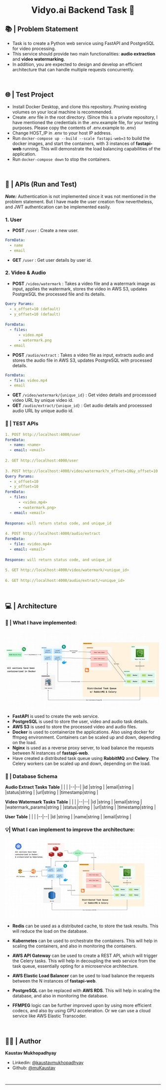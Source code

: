 <h1 align="center">Vidyo.ai Backend Task 🧭</h1>

## 📚 | Problem Statement

- Task is to create a Python web service using FastAPI and PostgreSQL for video processing.
- This service should provide two main functionalities: **audio extraction** and **video watermarking**.
- In addition, you are expected to design and develop an efficient architecture that can handle multiple requests concurrently.

<br/>

## 🌐 | Test Project

- Install Docker Desktop, and clone this repository. Pruning existing volumes on your local machine is recommended.
- Create .env file in the root directory. (Since this is a private repository, I have mentioned the credentials in the .env.example file, for your testing purposes. Please copy the contents of .env.example to .env)
- Change HOST_IP in .env to your host IP address.
- Run `docker-compose up --build --scale fastapi-web=3` to build the docker images, and start the containers, with 3 instances of **fastapi-web** running. This will demonstrate the load balancing capabilities of the application.
- Run `docker-compose down` to stop the containers.

<br/>

## 🚀 | APIs (Run and Test)

_**Note:**_ Authentication is not implemented since it was not mentioned in the problem statement. But I have made the user creation flow nevertheless, and JWT authentication can be implemented easily.

### 1. User

- **POST** `/user` : Create a new user.

```yml
FormData:
  - name
  - email
```

- **GET** `/user` : Get user details by user id.

### 2. Video & Audio

- **POST** `/video/watermark` : Takes a video file and a watermark image as input, applies the watermark, stores the video in AWS S3, updates PostgreSQL the processed file and its details.

```yml
Query Params:
  - x_offset=10 (default)
  - y_offset=10 (default)

FormData:
  - files:
      - video.mp4
      - watermark.png
  - email
```

- **POST** `/audio/extract` : Takes a video file as input, extracts audio and stores the audio file in AWS S3, updates PostgreSQL with processed details.

```yml
FormData:
  - file: video.mp4
  - email
```

- **GET** `/video/watermark/{unique_id}` : Get video details and processsed video URL by unique video id.
- **GET** `/audio/extract/{unique_id}` : Get audio details and processsed audio URL by unique audio id.

### 🧪 | TEST APIs

```yml
1. POST http://localhost:4000/user
FormData:
  - name: <name>
  - email: <email>

2. GET http://localhost:4000/user

3. POST http://localhost:4000/video/watermark?x_offset=10&y_offset=10
Query Params:
  - x_offset=10
  - y_offset=10
FormData:
  - files:
      - <video.mp4>
      - <watermark.png>
  - email: <email>

Response: will return status code, and unique_id

4. POST http://localhost:4000/audio/extract
FormData:
  - file: <video.mp4>
  - email: <email>

Response: will return status code, and unique_id

5. GET http://localhost:4000/video/watermark/<unique_id>

6. GET http://localhost:4000/audio/extract/<unique_id>
```

  <br/>

## 💻 | Architecture

### 🎯 | What I have implemented:

<p align = center>
    <img alt="Project Logo" src="https://raw.githubusercontent.com/muKaustav/vidyoai_ffmpeg/main/assets/implemented_arch.jpeg?token=GHSAT0AAAAAACGUZWEROTQOX6IPJUWPZDWKZKPZJNQ" target="_blank" />
</p>

- **FastAPI** is used to create the web service.
- **PostgreSQL** is used to store the user, video and audio task details.
- **AWS S3** is used to store the processed video and audio files.
- **Docker** is used to containerize the applications. Also using docker for ffmpeg environment. Containers can be scaled up and down, depending on the load.
- **Nginx** is used as a reverse proxy server, to load balance the requests between N instances of **fastapi-web**.
- Have created a distributed task queue using **RabbitMQ** and **Celery**. The Celery workers can be scaled up and down, depending on the load.

### 📖 | Database Schema

**Audio Extract Tasks Table**
| | |
|--|--|
|id |string |
|email|string |
|status|string |
|url|string |
|timestamp|string |

**Video Watermark Tasks Table**
| | |
|--|--|
|id |string |
|email|string |
|watermark_params|string |
|status|string |
|url|string |
|timestamp|string |

**User Table**
| | |
|--|--|
|id |string |
|name|string |
|email|string |

### 💡| What I can implement to improve the architecture:

<p align = center>
    <img alt="Project Logo" src="https://raw.githubusercontent.com/muKaustav/vidyoai_ffmpeg/main/assets/efficient_arch.jpeg?token=GHSAT0AAAAAACGUZWEQSALXK4CWSWC6MRB4ZKPZUHQ" target="_blank" />
</p>

- **Redis** can be used as a distributed cache, to store the task results. This will reduce the load on the database.
- **Kubernetes** can be used to orchestrate the containers. This will help in scaling the containers, and also in monitoring the containers.
- **AWS API Gateway** can be used to create a REST API, which will trigger the Celery tasks. This will help in decoupling the web service from the task queue, essentially opting for a microservice architecture.
- **AWS Elastic Load Balancer** can be used to load balance the requests between the N instances of **fastapi-web**.
- **PostgreSQL** can be replaced with **AWS RDS**. This will help in scaling the database, and also in monitoring the database.
- **FFMPEG** logic can be further improved upon by using more efficient codecs, and also by using GPU acceleration. Or we can use a cloud service like AWS Elastic Transcoder.

  <br/>

## 🧑🏽 | Author

**Kaustav Mukhopadhyay**

- Linkedin: [@kaustavmukhopadhyay](https://www.linkedin.com/in/kaustavmukhopadhyay/)
- Github: [@muKaustav](https://github.com/muKaustav)

<br/>

---

